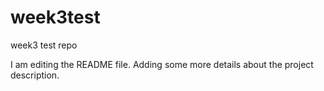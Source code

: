 # week3test
week3 test repo

I am editing the README file. Adding some more details about the project description.
